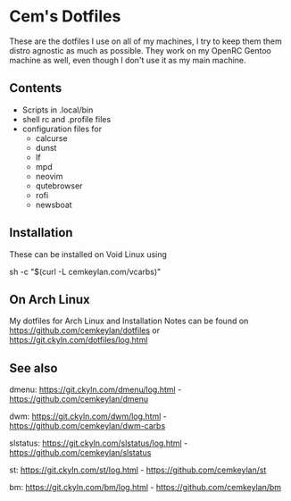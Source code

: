 Cem's Dotfiles
==============

These are the dotfiles I use on all of my machines, I
try to keep them them distro agnostic as much as possible.
They work on my OpenRC Gentoo machine as well, even though
I don't use it as my main machine.


Contents
--------

 * Scripts in .local/bin
 * shell rc and .profile files
 * configuration files for
   * calcurse
   * dunst
   * lf
   * mpd
   * neovim
   * qutebrowser
   * rofi
   * newsboat


Installation 
------------

These can be installed on Void Linux using

  sh -c "$(curl -L cemkeylan.com/vcarbs)"


On Arch Linux
-------------

My dotfiles for Arch Linux and Installation Notes can be found on 
https://github.com/cemkeylan/dotfiles
or
https://git.ckyln.com/dotfiles/log.html


See also
--------

dmenu:    https://git.ckyln.com/dmenu/log.html    - https://github.com/cemkeylan/dmenu

dwm:      https://git.ckyln.com/dwm/log.html      - https://github.com/cemkeylan/dwm-carbs

slstatus: https://git.ckyln.com/slstatus/log.html - https://github.com/cemkeylan/slstatus

st:       https://git.ckyln.com/st/log.html       - https://github.com/cemkeylan/st

bm:       https://git.ckyln.com/bm/log.html       - https://github.com/cemkeylan/bm

